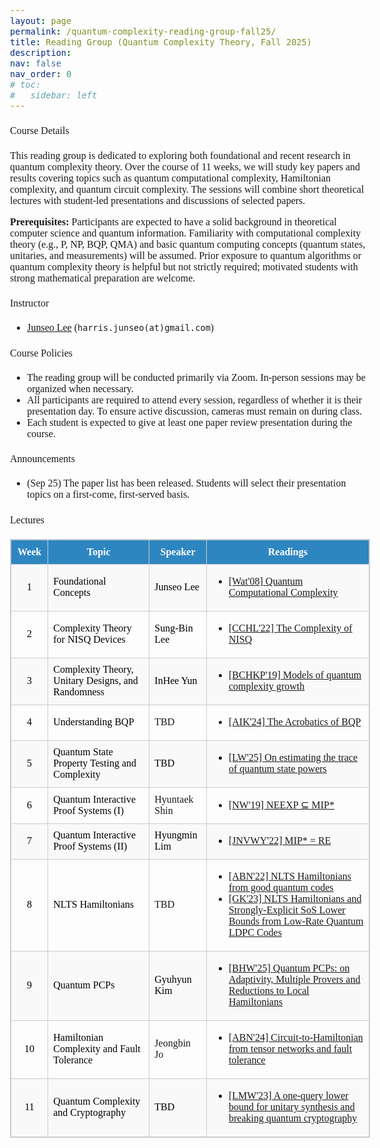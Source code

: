 ```yaml
---
layout: page
permalink: /quantum-complexity-reading-group-fall25/
title: Reading Group (Quantum Complexity Theory, Fall 2025)
description:
nav: false
nav_order: 0
# toc:
#   sidebar: left
---
```

<html>
    <head>
        <link rel="preconnect" href="https://fonts.googleapis.com">
        <link rel="preconnect" href="https://fonts.gstatic.com" crossorigin>
        <link href="https://fonts.googleapis.com/css2?family=Bitter:ital,wght@0,100..900;1,100..900&display=swap" rel="stylesheet">
        <style>
            body {
                font-family: "Bitter", serif;
                font-optical-sizing: auto;
                font-weight: 350;
                font-size: 1rem;
            }
            strong, b {
            font-weight: 600;
            }
            h1 { font-weight: 450; }
            h2 { font-weight: 450; }
            h3 { font-weight: 450; }
            h4, h5, h6 { font-weight: 450; }
        </style>
    </head>
</html>

#### Course Details
This reading group is dedicated to exploring both foundational and recent research in quantum complexity theory. Over the course of 11 weeks, we will study key papers and results covering topics such as quantum computational complexity, Hamiltonian complexity, and quantum circuit complexity. The sessions will combine short theoretical lectures with student-led presentations and discussions of selected papers.

**Prerequisites:** Participants are expected to have a solid background in theoretical computer science and quantum information. Familiarity with computational complexity theory (e.g., P, NP, BQP, QMA) and basic quantum computing concepts (quantum states, unitaries, and measurements) will be assumed. Prior exposure to quantum algorithms or quantum complexity theory is helpful but not strictly required; motivated students with strong mathematical preparation are welcome.

#### Instructor
- [Junseo Lee](https://harris-junseo-lee.github.io/) (`harris.junseo(at)gmail.com`)

#### Course Policies
- The reading group will be conducted primarily via Zoom. In-person sessions may be organized when necessary.
- All participants are required to attend every session, regardless of whether it is their presentation day. To ensure active discussion, cameras must remain on during class.
- Each student is expected to give at least one paper review presentation during the course.

#### Announcements
- (Sep 25) The paper list has been released. Students will select their presentation topics on a first-come, first-served basis.

<!-- #### Acknowledgement
- We thank [Chirag Wadhwa](https://chirag-w.github.io/) for delivering an excellent special lecture on quantum state certification in Lecture 3.
- We thank [Antonio Anna Mele](https://antonioannamele.com/) for his work on Haar measure theory, which helped us structure the material for Lecture 5. -->

#### Lectures

<!-- All lectures are scheduled for <span style="color:#2e86c1;">Saturdays at 3 PM</span>, except <span style="color:#c0392b;">Lecture 2</span>, which will be held on Sunday. -->

<table style="border-collapse: collapse; width: 100%; border: 1px solid #ccc;">
  <thead style="background-color: #2e86c1; color: white;">
    <tr>
      <th style="padding: 10px; border: 1px solid #ccc;">Week</th>
      <th style="padding: 10px; border: 1px solid #ccc;">Topic</th>
      <th style="padding: 10px; border: 1px solid #ccc;">Speaker</th>
      <th style="padding: 10px; border: 1px solid #ccc;">Readings</th>
    </tr>
  </thead>
  <tbody>
    <tr style="background-color: #f9f9f9;">
      <td style="border: 1px solid #ccc; text-align: center;"><span style="color:#000000;">1</span></td>
      <td style="border: 1px solid #ccc;"><span style="color:#000000;">Foundational Concepts</span></td>
      <td style="border: 1px solid #ccc;"><span style="color:#000000;">Junseo Lee</span></td>
      <td style="border: 1px solid #ccc;">
        <ul>
          <li><a href="https://arxiv.org/abs/0804.3401">[Wat'08] Quantum Computational Complexity</a></li>
        </ul>
      </td>
    </tr>
    <tr>
      <td style="border: 1px solid #ccc; text-align: center;"><span style="color:#000000;">2</span></td>
      <td style="border: 1px solid #ccc;"><span style="color:#000000;">Complexity Theory for NISQ Devices</span></td>
      <td style="border: 1px solid #ccc;"><span style="color:#000000;">Sung-Bin Lee </span></td>
      <td style="border: 1px solid #ccc;">
        <ul>
          <li><a href="https://arxiv.org/abs/2210.07234">[CCHL'22] The Complexity of NISQ</a></li>
        </ul>
      </td>
    </tr>
    <tr style="background-color: #f9f9f9;">
      <td style="border: 1px solid #ccc; text-align: center;"><span style="color:#000000;">3</span></td>
      <td style="border: 1px solid #ccc;"><span style="color:#000000;">Complexity Theory, Unitary Designs, and Randomness</span></td>
      <td style="border: 1px solid #ccc;"><span style="color:#000000;">InHee Yun </span></td>
      <td style="border: 1px solid #ccc;">
        <ul>
          <li><a href="https://arxiv.org/abs/1912.04297">[BCHKP'19] Models of quantum complexity growth</a></li>
        </ul>
      </td>
    </tr>
    <tr>
      <td style="border: 1px solid #ccc; text-align: center;"><span style="color:#000000;">4</span></td>
      <td style="border: 1px solid #ccc;"><span style="color:#000000;">Understanding BQP</span></td>
      <td style="border: 1px solid #ccc;"><span style="color:#000000;"></span>TBD</td>
      <td style="border: 1px solid #ccc;">
        <ul>
          <li><a href="https://arxiv.org/abs/2111.10409">[AIK'24] The Acrobatics of BQP</a></li>
        </ul>
      </td>
    </tr>
    <tr style="background-color: #f9f9f9; color:black;">
      <td style="border: 1px solid #ccc; text-align: center;"><span style="color:#000000;">5</span></td>
      <td style="border: 1px solid #ccc;"><span style="color:#000000;">Quantum State Property Testing and Complexity</span></td>
      <td style="border: 1px solid #ccc;"><span style="color:#000000;"></span>TBD</td>
      <td style="border: 1px solid #ccc;">
        <ul>
          <li><a href="https://arxiv.org/abs/2410.13559">[LW'25] On estimating the trace of quantum state powers</a></li>
        </ul>
      </td>
    </tr>
    <tr>
      <td style="border: 1px solid #ccc; text-align: center;"><span style="color:#000000;">6</span></td>
      <td style="border: 1px solid #ccc;"><span style="color:#000000;">Quantum Interactive Proof Systems (I)</span></td>
      <td style="border: 1px solid #ccc;"><span style="color:#000000;"></span>Hyuntaek Shin</td>
      <td style="border: 1px solid #ccc;">
        <ul>
          <li><a href="https://arxiv.org/abs/1904.05870">[NW'19] NEEXP ⊆ MIP*</a></li>
        </ul>
      </td>
    </tr>
    <tr style="background-color: #f9f9f9; color:black;">
      <td style="border: 1px solid #ccc; text-align: center;"><span style="color:#000000;">7</span></td>
      <td style="border: 1px solid #ccc;"><span style="color:#000000;">Quantum Interactive Proof Systems (II)</span></td>
      <td style="border: 1px solid #ccc;"><span style="color:#000000;"></span>Hyungmin Lim</td>
      <td style="border: 1px solid #ccc;">
        <ul>
          <li><a href="https://arxiv.org/abs/2001.04383">[JNVWY'22] MIP* = RE</a></li>
        </ul>
      </td>
    </tr>
    <tr>
      <td style="border: 1px solid #ccc; text-align: center;"><span style="color:#000000;">8</span></td>
      <td style="border: 1px solid #ccc;"><span style="color:#000000;">NLTS Hamiltonians</span></td>
      <td style="border: 1px solid #ccc;"><span style="color:#000000;"></span>TBD</td>
      <td style="border: 1px solid #ccc;">
        <ul>
          <li><a href="https://arxiv.org/abs/2206.13228">[ABN'22] NLTS Hamiltonians from good quantum codes</a></li>
          <li><a href="https://arxiv.org/abs/2311.09503">[GK'23] NLTS Hamiltonians and Strongly-Explicit SoS Lower Bounds from Low-Rate Quantum LDPC Codes</a></li>
        </ul>
      </td>
    </tr>
    <tr style="background-color: #f9f9f9; color:black;">
      <td style="border: 1px solid #ccc; text-align: center;"><span style="color:#000000;">9</span></td>
      <td style="border: 1px solid #ccc;"><span style="color:#000000;">Quantum PCPs</span></td>
      <td style="border: 1px solid #ccc;"><span style="color:#000000;"></span>Gyuhyun Kim</td>
      <td style="border: 1px solid #ccc;">
        <ul>
          <li><a href="https://arxiv.org/abs/2403.04841">[BHW'25] Quantum PCPs: on Adaptivity, Multiple Provers and Reductions to Local Hamiltonians</a></li>
        </ul>
      </td>
    </tr>
    <tr>
      <td style="border: 1px solid #ccc; text-align: center;"><span style="color:#000000;">10</span></td>
      <td style="border: 1px solid #ccc;"><span style="color:#000000;">Hamiltonian Complexity and Fault Tolerance</span></td>
      <td style="border: 1px solid #ccc;"><span style="color:#000000;"></span>Jeongbin Jo</td>
      <td style="border: 1px solid #ccc;">
        <ul>
          <li><a href="https://arxiv.org/abs/2309.16475">[ABN'24] Circuit-to-Hamiltonian from tensor networks and fault tolerance</a></li>
        </ul>
      </td>
    </tr>
    <tr style="background-color: #f9f9f9; color:black;">
      <td style="border: 1px solid #ccc; text-align: center;"><span style="color:#000000;">11</span></td>
      <td style="border: 1px solid #ccc;"><span style="color:#000000;">Quantum Complexity and Cryptography</span></td>
      <td style="border: 1px solid #ccc;"><span style="color:#000000;"></span>TBD</td>
      <td style="border: 1px solid #ccc;">
        <ul>
          <li><a href="https://arxiv.org/abs/2310.08870">[LMW'23] A one-query lower bound for unitary synthesis and breaking quantum cryptography</a></li>
        </ul>
      </td>
    </tr>
  </tbody>
</table>
